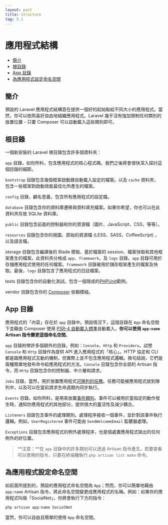 ```yaml
---
layout: post
title: structure
tag: 5.1
---
```

# 應用程式結構

- [簡介](#introduction)
- [根目錄](#the-root-directory)
- [App 目錄](#the-app-directory)
- [為應用程式設定命名空間](#namespacing-your-application)

<a name="introduction"></a>
## 簡介

預設的 Laravel 應用程式結構意在提供一個好的起始點給不同大小的應用程式。當然，你可以依照喜好自由地組織應用程式。Laravel 幾乎沒有強加限制任何類別的放置位置 - 只要 Composer 可以自動載入這些類別即可。

<a name="the-root-directory"></a>
## 根目錄

一個新安裝的 Laravel 根目錄包含許多個資料夾：

`app` 目錄，如你所料，包含應用程式的核心程式碼。我們之後將會很快深入探討這個目錄的細節。

`bootstrap` 目錄包含幾個框架啟動跟自動載入設定的檔案。以及 `cache` 資料夾，包含一些框架對啟動效能最佳化所產生的檔案。

`config` 目錄，顧名思義，包含所有應用程式的設定檔。

`database` 目錄包含你的資料庫遷移與資料填充檔案。如果你希望，你也可以在此資料夾存放 SQLite 資料庫。

`public` 目錄包含前面的控制器和你的資源檔（圖片、JavaScript、CSS，等等）。

`resources` 目錄包含你的視圖、原始的資源檔 (LESS、SASS、CoffeeScript) ，以及語言檔。

storage 目錄包含編譯後的 Blade 模板、基於檔案的 session、檔案快取和其他框架產生的檔案。此資料夾分格成 `app`、`framework`，及 `logs` 目錄。`app` 目錄可用於存儲應用程式使用的任何檔案。`framework` 目錄被用於儲存框架產生的檔案及快取。最後，`logs` 目錄包含了應用程式的日誌檔案。

tests 目錄包含你的自動化測試。包含一個現成的[PHPUnit](https://phpunit.de/)範例。

vendor 目錄包含你的 [Composer](https://getcomposer.org) 依賴模組。

<a name="the-app-directory"></a>
## App 目錄

應用程式的「內容」存在於 `app` 目錄中。預設情況下，這個目錄在 `App` 命名空間下並藉由 Composer 使用 [PSR-4 自動載入標準](http://www.php-fig.org/psr/psr-4/)自動載入。**你可以使用 `app:name` Artisan 指令變更這個命名空間**。

`app` 目錄附帶許多個額外的目錄，例如：`Console`、`Http` 和 `Providers`。試想 `Console` 和 `Http` 目錄作為提供 API 進入應用程式的「核心」。HTTP 協定和 CLI 都是跟應用程式互動的機制，但實際上並不包含應用程式邏輯。換句話說，它們是兩種簡單地發布命令給應用程式的方法。`Console` 目錄包含你全部的 Artisan 指令，而 `Http` 目錄包含你的控制器、中介層和請求。

`Jobs` 目錄，當然，用於放置應用程式[可隊列的任務](/laravel_tw/docs/5.1/queues)。任務可能被應用程式放到隊列中，以及可以在當前請求生命週期內同步執行。

`Events` 目錄，如你所料，是用來放置[事件類別](/laravel_tw/docs/5.1/events)。事件可以被用於當指定的動作發生時，通知你應用程式的其他部分，提供很大的靈活性及減少耦合。

`Listeners` 目錄包含事件的處理類別。處理程序接收一個事件，並針對該事件執行邏輯。例如，`UserRegistered` 事件可能由 `SendWelcomeEmail` 監聽器處理。

`Exceptions` 目錄包含應用程式的例外處理程序，也是個處置應用程式拋出的任何例外的好位置。

> **注意：**在 `app` 目錄中的許多類別可以透過 Artisan 指令產生。若要查看可以使用的指令，只要在終端機執行 `php artisan list make` 命令。

<a name="namespacing-your-application"></a>
## 為應用程式設定命名空間

如前面所提到的，預設的應用程式命名空間為 `App`；然而，你可以簡單地藉由 `app:name` Artisan 指令，將此命名空間變更成應用程式的名稱。例如：如果你的應用程式叫做「SocialNet」，你將會執行下方的指令：

    php artisan app:name SocialNet

當然，你可以自由且簡單的使用 `App` 命名空間。
